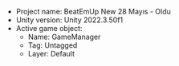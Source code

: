 <!-- UNITY CODE ASSIST INSTRUCTIONS START -->
- Project name: BeatEmUp New 28 Mayıs - Oldu
- Unity version: Unity 2022.3.50f1
- Active game object:
  - Name: GameManager
  - Tag: Untagged
  - Layer: Default
<!-- UNITY CODE ASSIST INSTRUCTIONS END -->